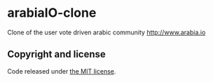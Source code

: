 arabiaIO-clone
==============

Clone of the user vote driven arabic community <http://www.arabia.io>

## Copyright and license

Code released under [the MIT license](LICENSE).
